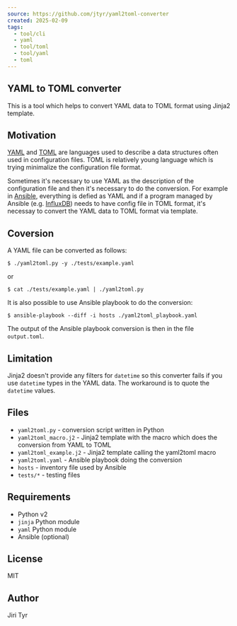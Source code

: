 ```yaml
---
source: https://github.com/jtyr/yaml2toml-converter
created: 2025-02-09
tags:
  - tool/cli
  - yaml
  - tool/toml
  - tool/yaml
  - toml
---
```

## YAML to TOML converter

This is a tool which helps to convert YAML data to TOML format using Jinja2 template.

## Motivation

[YAML](http://www.yaml.org/) and [TOML](https://github.com/toml-lang/toml) are languages used to describe a data structures often used in configuration files. TOML is relatively young language which is trying minimalize the configuration file format.

Sometimes it's necessary to use YAML as the description of the configuration file and then it's necessary to do the conversion. For example in [Ansible](http://ansible.com/), everything is defied as YAML and if a program managed by Ansible (e.g. [InfluxDB](http://influxdb.com/)) needs to have config file in TOML format, it's necessay to convert the YAML data to TOML format via template.

## Coversion

A YAML file can be converted as follows:

```
$ ./yaml2toml.py -y ./tests/example.yaml
```

or

```
$ cat ./tests/example.yaml | ./yaml2toml.py
```

It is also possible to use Ansible playbook to do the conversion:

```
$ ansible-playbook --diff -i hosts ./yaml2toml_playbook.yaml
```

The output of the Ansible playbook conversion is then in the file `output.toml`.

## Limitation

Jinja2 doesn't provide any filters for `datetime` so this converter fails if you use `datetime` types in the YAML data. The workaround is to quote the `datetime` values.

## Files

- `yaml2toml.py` - conversion script written in Python
- `yaml2toml_macro.j2` - Jinja2 template with the macro which does the conversion from YAML to TOML
- `yaml2toml_example.j2` - Jinja2 template calling the yaml2toml macro
- `yaml2toml.yaml` - Ansible playbook doing the conversion
- `hosts` - inventory file used by Ansible
- `tests/*` - testing files

## Requirements

- Python v2
- `jinja` Python module
- `yaml` Python module
- Ansible (optional)

## License

MIT

## Author

Jiri Tyr